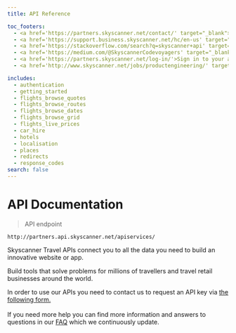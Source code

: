 ```yaml
---
title: API Reference

toc_footers:
  - <a href='https://partners.skyscanner.net/contact/' target="_blank">Request API key</a>
  - <a href='https://support.business.skyscanner.net/hc/en-us' target="_blank">Find answers in our FAQ</a>
  - <a href='https://stackoverflow.com/search?q=skyscanner+api' target="_blank">Ask on Stack Overflow</a> 
  - <a href='https://medium.com/@SkyscannerCodevoyagers' target="_blank">Follow the Code Voyagers blog</a>
  - <a href='https://partners.skyscanner.net/log-in/'>Sign in to your account</a>
  - <a href='http://www.skyscanner.net/jobs/productengineering/' target="_blank">Join the team!</a>

includes:
  - authentication
  - getting_started
  - flights_browse_quotes
  - flights_browse_routes
  - flights_browse_dates
  - flights_browse_grid
  - flights_live_prices
  - car_hire
  - hotels
  - localisation
  - places
  - redirects
  - response_codes
search: false
---
```


# API Documentation

> API endpoint

```shell
http://partners.api.skyscanner.net/apiservices/

```
Skyscanner Travel APIs connect you to all the data you need to build an innovative website or app.

Build tools that solve problems for millions of travellers and travel retail businesses around the world.


<aside class="notice">
In order to use our APIs you need to contact us to request an API key via <a href="https://partners.skyscanner.net/contact/" target="_blank">the following form.</a>
<br><br>
If you need more help you can find more information and answers to questions in our <a href='https://support.business.skyscanner.net/hc/en-us' target="_blank">FAQ</a> which we continuously update.
</aside>








